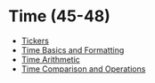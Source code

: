 # Time (45-48)

* [Tickers](045/README.md)
* [Time Basics and Formatting](046/README.md)
* [Time Arithmetic](047/README.md)
* [Time Comparison and Operations](048/README.md)
